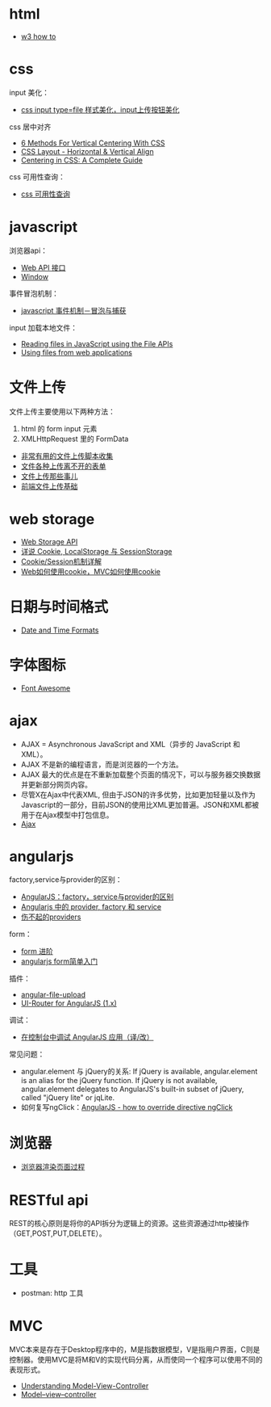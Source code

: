 
# html

* [w3 how to](https://www.w3schools.com/howto/default.asp)

# css 

input 美化：
* [css input type=file 样式美化，input上传按钮美化](http://www.haorooms.com/post/css_input_uploadmh)

css 居中对齐
* [6 Methods For Vertical Centering With CSS](http://vanseodesign.com/css/vertical-centering/)
* [CSS Layout - Horizontal & Vertical Align](https://www.w3schools.com/csS/css_align.asp)
* [Centering in CSS: A Complete Guide](https://css-tricks.com/centering-css-complete-guide/)

css 可用性查询：
* [css 可用性查询](http://caniuse.com/)

# javascript

浏览器api：
* [Web API 接口](https://developer.mozilla.org/zh-CN/docs/Web/API)
* [Window](https://developer.mozilla.org/en-US/docs/Web/API/Window)

事件冒泡机制：
* [javascript 事件机制－冒泡与捕获](http://www.cnblogs.com/hustskyking/p/problem-javascript-event.html)

input 加载本地文件：
* [Reading files in JavaScript using the File APIs](https://www.html5rocks.com/en/tutorials/file/dndfiles/)
* [Using files from web applications](https://developer.mozilla.org/en-US/docs/Using_files_from_web_applications)

# 文件上传

文件上传主要使用以下两种方法：
1. html 的 form input 元素
2. XMLHttpRequest 里的 FormData

* [非常有用的文件上传脚本收集](https://www.qianduan.net/very-useful-collection-of-the-file-upload-script/)
* [文件各种上传离不开的表单](http://www.ibloger.net/article/2556.html)
* [文件上传那些事儿](https://juejin.im/entry/590ad4682f301e00582a78b5)
* [前端文件上传基础](http://www.jianshu.com/p/374e9b9d1fb1)

# web storage

* [Web Storage API](https://developer.mozilla.org/zh-CN/docs/Web/API/Web_Storage_API)
* [详说 Cookie, LocalStorage 与 SessionStorage](http://jerryzou.com/posts/cookie-and-web-storage/)
* [Cookie/Session机制详解](http://blog.csdn.net/fangaoxin/article/details/6952954)
* [Web如何使用cookie，MVC如何使用cookie](http://www.cnblogs.com/denglj/p/4120495.html)

# 日期与时间格式

* [Date and Time Formats](https://www.w3.org/TR/NOTE-datetime)

# 字体图标

* [Font Awesome](http://www.fontawesome.com.cn/)

# ajax

* AJAX = Asynchronous JavaScript and XML（异步的 JavaScript 和 XML）。
* AJAX 不是新的编程语言，而是浏览器的一个方法。
* AJAX 最大的优点是在不重新加载整个页面的情况下，可以与服务器交换数据并更新部分网页内容。
* 尽管X在Ajax中代表XML, 但由于JSON的许多优势，比如更加轻量以及作为Javascript的一部分，目前JSON的使用比XML更加普遍。JSON和XML都被用于在Ajax模型中打包信息。
* [Ajax](https://developer.mozilla.org/zh-CN/docs/Web/Guide/AJAX)

# angularjs

factory,service与provider的区别：
* [AngularJS：factory，service与provider的区别](https://segmentfault.com/a/1190000004602085)
* [Angularjs 中的 provider, factory 和 service](http://zhex.me/blog/2013/08/03/provider-factory-and-service-in-angularjs/)
* [伤不起的providers](http://hellobug.github.io/blog/angularjs-providers/)

form：
* [form 进阶](https://github.com/tiw/angularjs-tutorial/blob/master/ng-form2.markdown)
* [angularjs form简单入门](http://www.angularjs.cn/A08j)

插件：
* [angular-file-upload](https://github.com/nervgh/angular-file-upload) 
* [UI-Router for AngularJS (1.x)](https://ui-router.github.io/ng1/)

调试：
* [在控制台中调试 AngularJS 应用（译/改）](https://lyfeyaj.com/2015/01/07/debugging-angularjs-apps-from-the-console/)

常见问题：
* angular.element 与 jQuery的关系:  If jQuery is available, angular.element is an alias for the jQuery function. If jQuery is not available, angular.element delegates to AngularJS's built-in subset of jQuery, called "jQuery lite" or jqLite.
* 如何复写ngClick：[AngularJS - how to override directive ngClick](https://stackoverflow.com/questions/18421732/angularjs-how-to-override-directive-ngclick) 

# 浏览器

* [浏览器渲染页面过程](http://www.cnblogs.com/chenlogin/p/5221562.html)

# RESTful api

REST的核心原则是将你的API拆分为逻辑上的资源。这些资源通过http被操作（GET,POST,PUT,DELETE）。

# 工具

* postman: http 工具

# MVC

MVC本来是存在于Desktop程序中的，M是指数据模型，V是指用户界面，C则是控制器。使用MVC是将M和V的实现代码分离，从而使同一个程序可以使用不同的表现形式。

* [Understanding Model-View-Controller](https://blog.codinghorror.com/understanding-model-view-controller/)
* [Model–view–controller](https://en.wikipedia.org/wiki/Model%E2%80%93view%E2%80%93controller)

